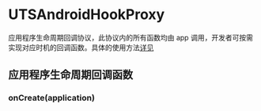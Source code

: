 # UTSAndroidHookProxy

应用程序生命周期回调协议，此协议内的所有函数均由 app 调用，开发者可按需实现对应时机的回调函数。具体的使用方法[详见](https://uniapp.dcloud.net.cn/plugin/uts-plugin.html#hooksclass)

## 应用程序生命周期回调函数

### onCreate(application)

<!-- UTSJSON.UTSAndroidHookProxy.onCreate.description -->

<!-- UTSJSON.UTSAndroidHookProxy.onCreate.param -->

<!-- UTSJSON.UTSAndroidHookProxy.onCreate.returnValue -->

<!-- UTSJSON.UTSAndroidHookProxy.onCreate.compatibility -->